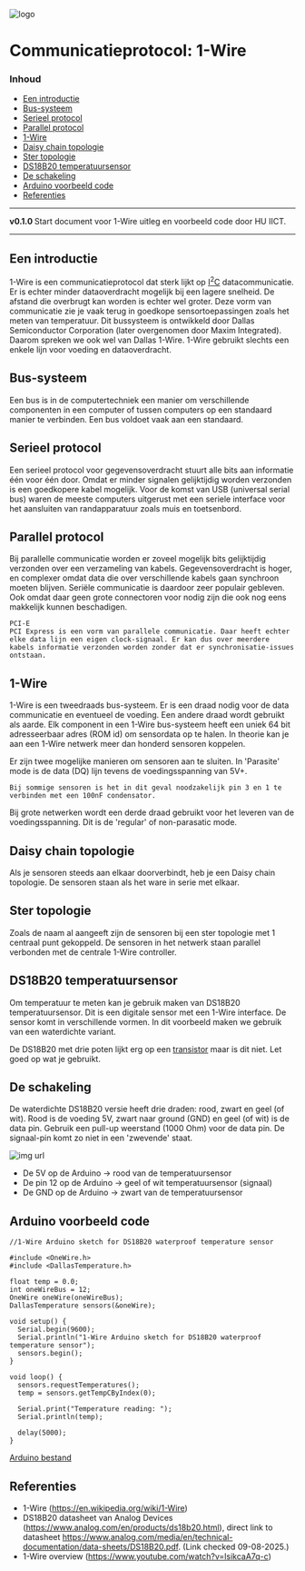 ![logo](../1-wire/img/1-Wire-Protocol.png) [](logo-id)

# Communicatieprotocol: 1-Wire[](title-id) <!-- omit in toc -->

### Inhoud[](toc-id) <!-- omit in toc -->

- [Een introductie](#een-introductie)
- [Bus-systeem](#bus-systeem)
- [Serieel protocol](#serieel-protocol)
- [Parallel protocol](#parallel-protocol)
- [1-Wire](#1-wire)
- [Daisy chain topologie](#daisy-chain-topologie)
- [Ster topologie](#ster-topologie)
- [DS18B20 temperatuursensor](#ds18b20-temperatuursensor)
- [De schakeling](#de-schakeling)
- [Arduino voorbeeld code](#arduino-voorbeeld-code)
- [Referenties](#referenties)

---

**v0.1.0 [](version-id)** Start document voor 1-Wire uitleg en voorbeeld code door HU IICT[](author-id).

---

## Een introductie

1-Wire is een communicatieprotocol dat sterk lijkt op [I<sup>2</sup>C](../I2C/README.md) datacommunicatie. Er is echter minder dataoverdracht mogelijk bij een lagere snelheid. De afstand die overbrugt kan worden is echter wel groter. Deze vorm van communicatie zie je vaak terug in goedkope sensortoepassingen zoals het meten van temperatuur. Dit bussysteem is ontwikkeld door Dallas Semiconductor Corporation (later overgenomen door Maxim Integrated). Daarom spreken we ook wel van Dallas 1-Wire. 1-Wire gebruikt slechts een enkele lijn voor voeding en dataoverdracht.

## Bus-systeem

Een bus is in de computertechniek een manier om verschillende componenten in een computer of tussen computers op een standaard manier te verbinden. Een bus voldoet vaak aan een standaard.

## Serieel protocol

Een serieel protocol voor gegevensoverdracht stuurt alle bits aan informatie één voor één door. Omdat er minder signalen gelijktijdig worden verzonden is een goedkopere kabel mogelijk. Voor de komst van USB (universal serial bus) waren de meeste computers uitgerust met een seriele interface voor het aansluiten van randapparatuur zoals muis en toetsenbord.

## Parallel protocol

Bij parallelle communicatie worden er zoveel mogelijk bits gelijktijdig verzonden over een verzameling van kabels. Gegevensoverdracht is hoger, en complexer omdat data die over verschillende kabels gaan synchroon moeten blijven. Seriële communicatie is daardoor zeer populair gebleven. Ook omdat daar geen grote connectoren voor nodig zijn die ook nog eens makkelijk kunnen beschadigen.

    PCI-E
    PCI Express is een vorm van parallele communicatie. Daar heeft echter elke data lijn een eigen clock-signaal. Er kan dus over meerdere kabels informatie verzonden worden zonder dat er synchronisatie-issues ontstaan.

## 1-Wire

1-Wire is een tweedraads bus-systeem. Er is een draad nodig voor de data communicatie en eventueel de voeding. Een andere draad wordt gebruikt als aarde. Elk component in een 1-Wire bus-systeem heeft een uniek 64 bit adresseerbaar adres (ROM id) om sensordata op te halen. In theorie kan je aan een 1-Wire netwerk meer dan honderd sensoren koppelen.

Er zijn twee mogelijke manieren om sensoren aan te sluiten. In 'Parasite' mode is de data (DQ) lijn tevens de voedingsspanning van 5V+.

    Bij sommige sensoren is het in dit geval noodzakelijk pin 3 en 1 te verbinden met een 100nF condensator.

Bij grote netwerken wordt een derde draad gebruikt voor het leveren van de voedingsspanning. Dit is de 'regular' of non-parasatic mode.

## Daisy chain topologie

Als je sensoren steeds aan elkaar doorverbindt, heb je een Daisy chain topologie. De sensoren staan als het ware in serie met elkaar.

## Ster topologie

Zoals de naam al aangeeft zijn de sensoren bij een ster topologie met 1 centraal punt gekoppeld. De sensoren in het netwerk staan parallel verbonden met de centrale 1-Wire controller.

## DS18B20 temperatuursensor

Om temperatuur te meten kan je gebruik maken van DS18B20 temperatuursensor. Dit is een digitale sensor met een 1-Wire interface. De sensor komt in verschillende vormen. In dit voorbeeld maken we gebruik van een waterdichte variant.

 De DS18B20 met drie poten lijkt erg op een [transistor](../../elektronische-componenten/transistor/README.md) maar is dit niet. Let goed op wat je gebruikt.

## De schakeling

De waterdichte DS18B20 versie heeft drie draden: rood, zwart en geel (of wit). Rood is de voeding 5V, zwart naar ground (GND) en geel (of wit) is de data pin. Gebruik een pull-up weerstand (1000 Ohm) voor de data pin. De signaal-pin komt zo niet in een 'zwevende' staat.

![img url](../1-wire/img/Arduino_DS18B20_probe_bb.png?raw=true "Schakeling voor de DS18B20")

- De 5V op de Arduino -> rood van de temperatuursensor
- De pin 12 op de Arduino -> geel of wit temperatuursensor (signaal)
- De GND op de Arduino -> zwart van de temperatuursensor

## Arduino voorbeeld code

```arduino
//1-Wire Arduino sketch for DS18B20 waterproof temperature sensor

#include <OneWire.h>
#include <DallasTemperature.h>

float temp = 0.0;
int oneWireBus = 12;
OneWire oneWire(oneWireBus);
DallasTemperature sensors(&oneWire);

void setup() {
  Serial.begin(9600);
  Serial.println("1-Wire Arduino sketch for DS18B20 waterproof temperature sensor");
  sensors.begin();
}

void loop() {
  sensors.requestTemperatures();
  temp = sensors.getTempCByIndex(0);

  Serial.print("Temperature reading: ");
  Serial.println(temp);

  delay(5000);
}
```

[Arduino bestand](../1-wire/files/Arduino_DS18B20_probe/Arduino_DS18B20_probe.ino)

## Referenties

- 1-Wire (<https://en.wikipedia.org/wiki/1-Wire>)
- DS18B20 datasheet van Analog Devices (<https://www.analog.com/en/products/ds18b20.html>), 
  direct link to datasheet <https://www.analog.com/media/en/technical-documentation/data-sheets/DS18B20.pdf>. (Link checked 09-08-2025.) <!-- markdown-link-check-disable-line -->
- 1-Wire overview (<https://www.youtube.com/watch?v=lsikcaA7q-c>)
